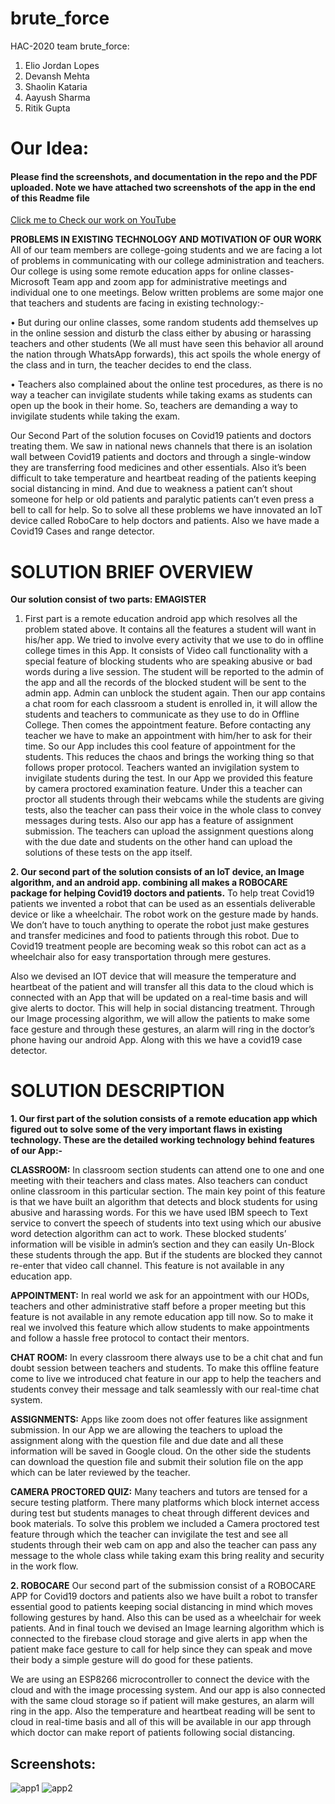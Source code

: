 # brute_force
HAC-2020 team brute_force:
1. Elio Jordan Lopes
2. Devansh Mehta
3. Shaolin Kataria
4. Aayush Sharma
5. Ritik Gupta

# Our Idea: 

#### Please find the screenshots, and documentation in the repo and the PDF uploaded. Note we have attached two screenshots of the app in the end of this Readme file
[Click me to Check our work on YouTube](https://www.youtube.com/watch?v=MY9zdq7y7Cg)


**PROBLEMS IN EXISTING TECHNOLOGY AND MOTIVATION OF OUR WORK**
All of our team members are college-going students and we are facing a lot of problems in communicating with our college administration and teachers. Our college is using some remote education apps for online classes- Microsoft Team app and zoom app for administrative meetings and individual one to one meetings. Below written problems are some major one that teachers and students are facing in existing technology:-

•	But during our online classes, some random students add themselves up in the online session and disturb the class either by abusing or harassing teachers and other students (We all must have seen this behavior all around the nation through WhatsApp forwards), this act spoils the whole energy of the class and in turn, the teacher decides to end the class.

•	Teachers also complained about the online test procedures, as there is no way a teacher can invigilate students while taking exams as students can open up the book in their home. So, teachers are demanding a way to invigilate students while taking the exam.

Our Second Part of the solution focuses on Covid19 patients and doctors treating them. We saw in national news channels that there is an isolation wall between Covid19 patients and doctors and through a single-window they are transferring food medicines and other essentials. Also it’s been difficult to take temperature and heartbeat reading of the patients keeping social distancing in mind. And due to weakness a patient can’t shout someone for help or old patients and paralytic patients can’t even press a bell to call for help. So to solve all these problems we have innovated an IoT device called RoboCare to help doctors and patients.
Also we have made a Covid19 Cases and range detector.

# SOLUTION BRIEF OVERVIEW 
**Our solution consist of two parts: EMAGISTER**
1.	First part is a remote education android app which resolves all the problem stated above. It contains all the features a student will want in his/her app. We tried to involve every activity that we use to do in offline college times in this App.
It consists of Video call functionality with a special feature of blocking students who are speaking abusive or bad words during a live session. The student will be reported to the admin of the app and all the records of the blocked student will be sent to the admin app. Admin can unblock the student again. 
Then our app contains a chat room for each classroom a student is enrolled in, it will allow the students and teachers to communicate as they use to do in Offline College.
Then comes the appointment feature. Before contacting any teacher we have to make an appointment with him/her to ask for their time. So our App includes this cool feature of appointment for the students. This reduces the chaos and brings the working thing so that follows proper protocol.
Teachers wanted an invigilation system to invigilate students during the test. In our App we provided this feature by camera proctored examination feature. Under this a teacher can proctor all students through their webcams while the students are giving tests, also the teacher can pass their voice in the whole class to convey messages during tests.
Also our app has a feature of assignment submission. The teachers can upload the assignment questions along with the due date and students on the other hand can upload the solutions of these tests on the app itself.
 
**2.	Our second part of the solution consists of an IoT device, an Image algorithm, and an android app. combining all makes a ROBOCARE package for helping Covid19 doctors and patients.**
To help treat Covid19 patients we invented a robot that can be used as an essentials deliverable device or like a wheelchair. The robot work on the gesture made by hands. We don’t have to touch anything to operate the robot just make gestures and transfer medicines and food to patients through this robot. 
Due to Covid19 treatment people are becoming weak so this robot can act as a wheelchair also for easy transportation through mere gestures.
 
Also we devised an IOT device that will measure the temperature and heartbeat of the patient and will transfer all this data to the cloud which is connected with an App that will be updated on a real-time basis and will give alerts to doctor. This will help in social distancing treatment.
Through our Image processing algorithm, we will allow the patients to make some face gesture and through these gestures, an alarm will ring in the doctor’s phone having our android App.
Along with this we have a covid19 case detector.

# SOLUTION DESCRIPTION

**1.	Our first part of the solution consists of a remote education app which figured out to solve some of the very important flaws in existing technology. These are the detailed working technology behind features of our App:-**

**CLASSROOM:** In classroom section students can attend one to one and one meeting with their teachers and class mates. Also teachers can conduct online classroom in this particular section. The main key point of this feature is that we have built an algorithm that detects and block students for using abusive and harassing words. For this we have used IBM speech to Text service to convert the speech of students into text using which our abusive word detection algorithm can act to work. These blocked students’ information will be visible in admin’s section and they can easily Un-Block these students through the app. But if the students are blocked they cannot re-enter that video call channel. This feature is not available in any education app.

**APPOINTMENT:** In real world we ask for an appointment with our HODs, teachers and other administrative staff before a proper meeting but this feature is not available in any remote education app till now. So to make it real we involved this feature which allow students to make appointments and follow a hassle free protocol to contact their mentors.

**CHAT ROOM:** In every classroom there always use to be a chit chat and fun doubt session between teachers and students. To make this offline feature come to live we introduced chat feature in our app to help the teachers and students convey their message and talk seamlessly with our real-time chat system.

**ASSIGNMENTS:** Apps like zoom does not offer features like assignment submission. In our App we are allowing the teachers to upload the assignment along with the question file and due date and all these information will be saved in Google cloud. On the other side the students can download the question file and submit their solution file on the app which can be later reviewed by the teacher. 

**CAMERA PROCTORED QUIZ:**
Many teachers and tutors are tensed for a secure testing platform. There many platforms which block internet access during test but students manages to cheat through different devices and book materials. To solve this problem we included a Camera proctored test feature through which the teacher can invigilate the test and see all students through their web cam on app and also the teacher can pass any message to the whole class while taking exam this bring reality and security in the work flow.


**2. ROBOCARE**
Our second part of the submission consist of a ROBOCARE APP for Covid19 doctors and patients also we have built a robot to transfer essential good to patients keeping social distancing in mind which moves following gestures by hand. Also this can be used as a wheelchair for week patients. And in final touch we devised an Image learning algorithm which is connected to the firebase cloud storage and give alerts in app when the patient make face gesture to call for help since they can speak and move their body a simple gesture will do good for these patients.

We are using an ESP8266 microcontroller to connect the device with the cloud and with the image processing system. And our app is also connected with the same cloud storage so if patient will make gestures, an alarm will ring in the app. Also the temperature and heartbeat reading will be sent to cloud in real-time basis and all of this will be available in our app through which doctor can make report of patients following social distancing.

## Screenshots:
![app1](https://github.com/HAC-2020/brute_force/blob/master/REMOTE%20EDUCATION%20APP/ScreenShots/Screenshot_20200524-161511.png)
![app2](https://github.com/HAC-2020/brute_force/blob/master/ROBOCARE/ROBOCARE%20SCREENSHOTS/Screenshot_20200524-162706%20(1).png)







